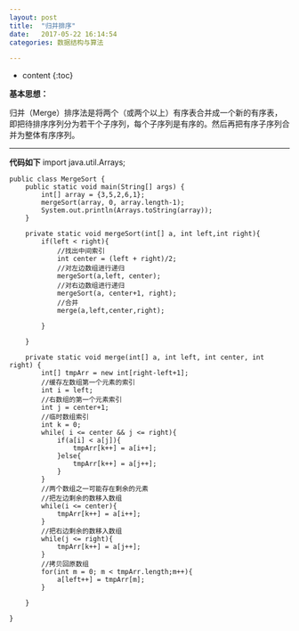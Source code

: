 ```yaml
---
layout: post
title:  "归并排序"
date:   2017-05-22 16:14:54
categories: 数据结构与算法

---
```


* content
{:toc}


**基本思想：**

归并（Merge）排序法是将两个（或两个以上）有序表合并成一个新的有序表，即把待排序序列分为若干个子序列，每个子序列是有序的。然后再把有序子序列合并为整体有序序列。

---
**代码如下**
	import java.util.Arrays;

	public class MergeSort {
		public static void main(String[] args) {
			int[] array = {3,5,2,6,1};
			mergeSort(array, 0, array.length-1);
			System.out.println(Arrays.toString(array));
		}
		
		private static void mergeSort(int[] a, int left,int right){
			if(left < right){
				//找出中间索引
				int center = (left + right)/2;
				//对左边数组进行递归
				mergeSort(a,left, center);
				//对右边数组进行递归
				mergeSort(a, center+1, right);
				//合并
				merge(a,left,center,right);
				
			}
			
		}

		private static void merge(int[] a, int left, int center, int right) {
			int[] tmpArr = new int[right-left+1];
			//缓存左数组第一个元素的索引
			int i = left;
			//右数组的第一个元素索引
			int j = center+1;
			//临时数组索引
			int k = 0;
			while( i <= center && j <= right){
				if(a[i] < a[j]){
					tmpArr[k++] = a[i++];
				}else{
					tmpArr[k++] = a[j++];
				}
			}
			//两个数组之一可能存在剩余的元素
			//把左边剩余的数移入数组
			while(i <= center){
				tmpArr[k++] = a[i++];
			}
			//把右边剩余的数移入数组
			while(j <= right){
				tmpArr[k++] = a[j++];
			}
			//拷贝回原数组
			for(int m = 0; m < tmpArr.length;m++){
				a[left++] = tmpArr[m];
			}

		}
		
	}


	